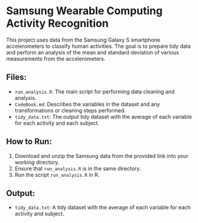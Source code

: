# Samsung Wearable Computing Activity Recognition

This project uses data from the Samsung Galaxy S smartphone accelerometers to classify human activities. The goal is to prepare tidy data and perform an analysis of the mean and standard deviation of various measurements from the accelerometers.

## Files:
- `run_analysis.R`: The main script for performing data cleaning and analysis.
- `CodeBook.md`: Describes the variables in the dataset and any transformations or cleaning steps performed.
- `tidy_data.txt`: The output tidy dataset with the average of each variable for each activity and each subject.

## How to Run:
1. Download and unzip the Samsung data from the provided link into your working directory.
2. Ensure that `run_analysis.R` is in the same directory.
3. Run the script `run_analysis.R` in R.

## Output:
- `tidy_data.txt`: A tidy dataset with the average of each variable for each activity and subject.
